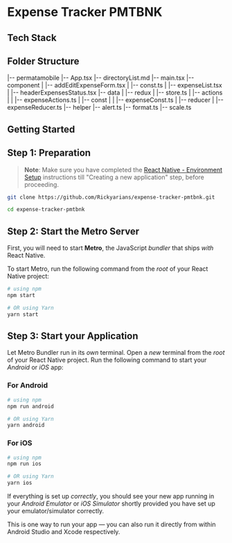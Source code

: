# Expense Tracker PMTBNK

## Tech Stack

## Folder Structure

|-- permatamobile
    |-- App.tsx
    |-- directoryList.md
    |-- main.tsx
    |-- component
    |   |-- addEditExpenseForm.tsx
    |   |-- const.ts
    |   |-- expenseList.tsx
    |   |-- headerExpensesStatus.tsx
    |-- data
    |   |-- redux
    |       |-- store.ts
    |       |-- actions
    |       |   |-- expenseActions.ts
    |       |-- const
    |       |   |-- expenseConst.ts
    |       |-- reducer
    |           |-- expenseReducer.ts
    |-- helper
        |-- alert.ts
        |-- format.ts
        |-- scale.ts


## Getting Started

## Step 1: Preparation

> **Note**: Make sure you have completed the [React Native - Environment Setup](https://reactnative.dev/docs/environment-setup) instructions till "Creating a new application" step, before proceeding.

```bash
git clone https://github.com/Rickyarians/expense-tracker-pmtbnk.git
```

```bash
cd expense-tracker-pmtbnk
```

## Step 2: Start the Metro Server

First, you will need to start **Metro**, the JavaScript _bundler_ that ships _with_ React Native.

To start Metro, run the following command from the _root_ of your React Native project:

```bash
# using npm
npm start

# OR using Yarn
yarn start
```

## Step 3: Start your Application

Let Metro Bundler run in its _own_ terminal. Open a _new_ terminal from the _root_ of your React Native project. Run the following command to start your _Android_ or _iOS_ app:

### For Android

```bash
# using npm
npm run android

# OR using Yarn
yarn android
```

### For iOS

```bash
# using npm
npm run ios

# OR using Yarn
yarn ios
```

If everything is set up _correctly_, you should see your new app running in your _Android Emulator_ or _iOS Simulator_ shortly provided you have set up your emulator/simulator correctly.

This is one way to run your app — you can also run it directly from within Android Studio and Xcode respectively.
